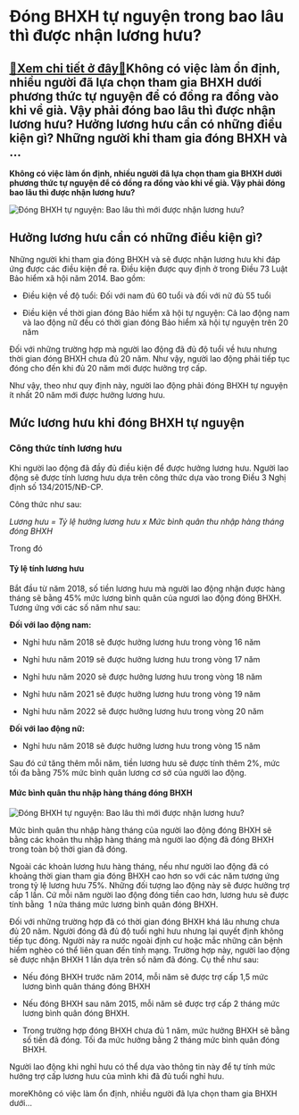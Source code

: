 Đóng BHXH tự nguyện trong bao lâu thì được nhận lương hưu?
==========================================================

[:gift:Xem chi tiết ở đây:gift:](https://hddtvn.com/dong-bhxh-tu-nguyen-trong-bao-lau-thi-duoc-nhan-luong-huu/)Không có việc làm ổn định, nhiều người đã lựa chọn tham gia BHXH dưới phương thức tự nguyện để có đồng ra đồng vào khi về già. Vậy phải đóng bao lâu thì được nhận lương hưu? Hưởng lương hưu cần có những điều kiện gì? Những người khi tham gia đóng BHXH và …
----------------------------------------------------------------------------------------------------------------------------------------------------------------------------------------------------------------------------------------------------------------

**Không có việc làm ổn định, nhiều người đã lựa chọn tham gia BHXH dưới phương thức tự nguyện để có đồng ra đồng vào khi về già. Vậy phải đóng bao lâu thì được nhận lương hưu?**


![Đóng BHXH tự nguyện: Bao lâu thì mới được nhận lương hưu?](https://hddtvn.com/wp-content/uploads/2021/01/universal-age-pension.jpg)


Hưởng lương hưu cần có những điều kiện gì?
------------------------------------------


Những người khi tham gia đóng BHXH và sẽ được nhận lương hưu khi đáp ứng được các điều kiện đề ra. Điều kiện được quy định ở trong Điều 73 Luật Bảo hiểm xã hội năm 2014. Bao gồm:




* Điều kiện về độ tuổi: Đối với nam đủ 60 tuổi và đối với nữ đủ 55 tuổi

* Điều kiện về thời gian đóng Bảo hiểm xã hội tự nguyện: Cả lao động nam và lao động nữ đều có thời gian đóng Bảo hiểm xã hội tự nguyện trên 20 năm



Đối với những trường hợp mà người lao động đã đủ độ tuổi về hưu nhưng thời gian đóng BHXH chưa đủ 20 năm. Như vậy, người lao động phải tiếp tục đóng cho đến khi đủ 20 năm mới được hưởng trợ cấp.


Như vậy, theo như quy định này, người lao động phải đóng BHXH tự nguyện ít nhất 20 năm mới được hưởng lương hưu.


Mức lương hưu khi đóng BHXH tự nguyện
-------------------------------------


### Công thức tính lương hưu


Khi người lao động đã đầy đủ điều kiện để được hưởng lương hưu. Người lao động sẽ được tính lương hưu dựa trên công thức dựa vào trong Điều 3 Nghị định số 134/2015/NĐ-CP.


Công thức như sau:


*Lương hưu = Tỷ lệ hưởng lương hưu x Mức bình quân thu nhập hàng tháng đóng BHXH*


Trong đó


#### Tỷ lệ tính lương hưu


Bắt đầu từ năm 2018, số tiền lương hưu mà người lao động nhận được hàng tháng sẽ bằng 45% mức lương bình quân của ngươi lao động đóng BHXH. Tương ứng với các số năm như sau:


**Đối với lao động nam:**




* Nghỉ hưu năm 2018 sẽ được hưởng lương hưu trong vòng 16 năm

* Nghỉ hưu năm 2019 sẽ được hưởng lương hưu trong vòng 17 năm

* Nghỉ hưu năm 2020 sẽ được hưởng lương hưu trong vòng 18 năm

* Nghỉ hưu năm 2021 sẽ được hưởng lương hưu trong vòng 19 năm

* Nghỉ hưu năm 2022 sẽ được hưởng lương hưu trong vòng 20 năm



**Đối với lao động nữ:**




* Nghỉ hưu năm 2018 sẽ được hưởng lương hưu trong vòng 15 năm



Sau đó cứ tăng thêm mỗi năm, tiền lương hưu sẽ được tính thêm 2%, mức tối đa bằng 75% mức bình quân lương cơ sở của người lao động.


#### Mức bình quân thu nhập hàng tháng đóng BHXH


![Đóng BHXH tự nguyện: Bao lâu thì mới được nhận lương hưu?](https://hddtvn.com/wp-content/uploads/2021/01/national-pension-scheme-for-traders-fails-to-gain-traction.jpg)


Mức bình quân thu nhập hàng tháng của người lao động đóng BHXH sẽ bằng các khoản thu nhập hàng tháng mà người lao động đã đóng BHXH trong toàn bộ thời gian đã đóng.


Ngoài các khoản lương hưu hàng tháng, nếu như người lao động đã có khoảng thời gian tham gia đóng BHXH cao hơn so với các năm tương ứng trong tỷ lệ lương hưu 75%. Những đối tượng lao động này sẽ được hưởng trợ cấp 1 lần. Cứ mỗi năm người lao động đóng tiền cao hơn, lương hưu sẽ được tính bằng  1 nửa tháng mức lương bình quân đóng BHXH.


Đối với những trường hợp đã có thời gian đóng BHXH khá lâu nhưng chưa đủ 20 năm. Người đóng đã đủ độ tuổi nghỉ hưu nhưng lại quyết định không tiếp tục đóng. Người này ra nước ngoài định cư hoặc mắc những căn bệnh hiểm nghèo có thể liên quan đến tính mạng. Trường hợp này, người lao động sẽ được nhận BHXH 1 lần dựa trên số năm đã đóng. Cụ thể như sau:




* Nếu đóng BHXH trước năm 2014, mỗi năm sẽ được trợ cấp 1,5 mức lương bình quân tháng đóng BHXH

* Nếu đóng BHXH sau năm 2015, mỗi năm sẽ được trợ cấp 2 tháng mức lương bình quân đóng BHXH.

* Trong trường hợp đóng BHXH chưa đủ 1 năm, mức hưởng BHXH sẽ bằng số tiền đã đóng. Tối đa mức hưởng bằng 2 tháng mức bình quân đóng BHXH.



Người lao động khi nghỉ hưu có thể dựa vào thông tin này để tự tính mức hưởng trợ cấp lương hưu của mình khi đã đủ tuổi nghỉ hưu.


moreKhông có việc làm ổn định, nhiều người đã lựa chọn tham gia BHXH dưới…

